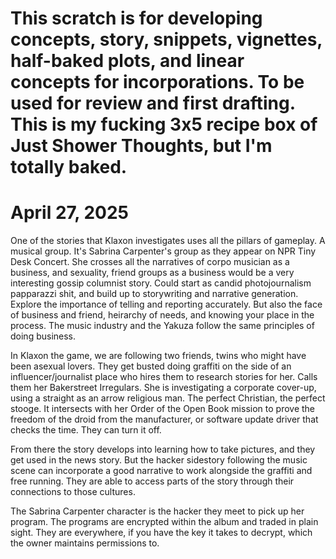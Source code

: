 # This scratch is for developing concepts, story, snippets, vignettes, half-baked plots, and linear concepts for incorporations. To be used for review and first drafting. This is my fucking 3x5 recipe box of Just Shower Thoughts, but I'm totally baked.

# April 27, 2025
One of the stories that Klaxon investigates uses all the pillars of gameplay. A musical group. It's Sabrina Carpenter's group as they appear on NPR Tiny Desk Concert. She crosses all the narratives of corpo musician as a business, and sexuality, friend groups as a business would be a very interesting gossip columnist story. Could start as candid photojournalism papparazzi shit, and build up to storywriting and narrative generation. Explore the importance of telling and reporting accurately. But also the face of business and friend, heirarchy of needs, and knowing your place in the process. The music industry and the Yakuza follow the same principles of doing business.

In Klaxon the game, we are following two friends, twins who might have been asexual lovers. They get busted doing graffiti on the side of an influencer/journalist place who hires them to research stories for her. Calls them her Bakerstreet Irregulars. She is investigating a corporate cover-up, using a straight as an arrow religious man. The perfect Christian, the perfect stooge. It intersects with her Order of the Open Book mission to prove the freedom of the droid from the manufacturer, or software update driver that checks the time. They can turn it off.

From there the story develops into learning how to take pictures, and they get used in the news story. But the hacker sidestory following the music scene can incorporate a good narrative to work alongside the graffiti and free running. They are able to access parts of the story through their connections to those cultures. 

The Sabrina Carpenter character is the hacker they meet to pick up her program. The programs are encrypted within the album and traded in plain sight. They are everywhere, if you have the key it takes to decrypt, which the owner maintains permissions to.

